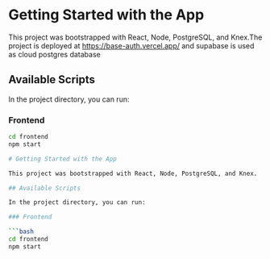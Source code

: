 # Getting Started with the App

This project was bootstrapped with React, Node, PostgreSQL, and Knex.The project is deployed at https://base-auth.vercel.app/ and supabase is used as cloud postgres database

## Available Scripts

In the project directory, you can run:

### Frontend

```bash
cd frontend
npm start

# Getting Started with the App

This project was bootstrapped with React, Node, PostgreSQL, and Knex.

## Available Scripts

In the project directory, you can run:

### Frontend

```bash
cd frontend
npm start



